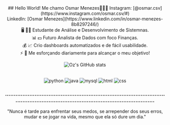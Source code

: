 <div id='header' align='center'>
  ## Hello World! Me chamo Osmar Menezes✌🏻✨
  Instagram: [@osmar.csv](https://www.instagram.com/osmar.csv/#)<br/>
  LinkedIn: [Osmar Menezes](https://www.linkedin.com/in/osmar-menezes-8b8297246/)<br/>  
<div/>

<div id='header' align='center'>
  🖥️ 🧑‍💻 Estudante de Análise e Desenvolvimento de Sistemnas.<br/>
  📊 💵 Futuro Analista de Dados com foco Finanças.<br/>
  💰 📈 Crio dashboards automatizados e de fácil usabilidade.<br/> 
  ⚡ 🚀 Me esforçando diariamente para alcançar o meu objetivo!<br/>
<div/>

![Oz's GitHub stats](https://github-readme-stats.vercel.app/api?username=gitdooz&show_icons=true&theme=cobalt)

<div style="display: inline_block"><br/>
  <img align="center" alt="python" src="https://img.shields.io/badge/Python-3776AB?style=for-the-badge&logo=python&logoColor=white"/>
  <img align="center" alt="java" src="https://img.shields.io/badge/Java-ED8B00?style=for-the-badge&logo=openjdk&logoColor=white"/>
  <img align="center" alt="mysql" src="https://img.shields.io/badge/MySQL-00000F?style=for-the-badge&logo=mysql&logoColor=white"/>
  <img align="center" alt="html" src="https://img.shields.io/badge/HTML-239120?style=for-the-badge&logo=html5&logoColor=white"/>
  <img align="center" alt="css" src="https://img.shields.io/badge/CSS-239120?&style=for-the-badge&logo=css3&logoColor=white"/>
</div>

### ............................................................................................................................................................................

"Nunca é tarde para enfrentar seus medos, se arrepender dos seus erros, mudar e se jogar na vida, mesmo que ela só dure um dia."

